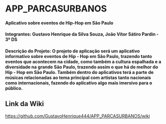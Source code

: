 # APP_PARCASURBANOS
#### Aplicativo sobre eventos de Hip-Hop em São Paulo

#### Integrantes: Gustavo Henrique da Silva Souza, João Vítor Sátiro Pardin - 3º DS

#### Descrição do Projeto: O projeto de aplicação será um aplicativo informativo sobre eventos de Hip - Hop em São Paulo, trazendo tanto eventos que acontecem na cidade, como também a cultura espalhada e a diversidade na grande São Paulo, trazendo assim o que há de melhor do Hip - Hop em São Paulo. Também dentro do aplicativos terá a parte de músicas relacionadas ao tema principal com artistas tanto nacionais como internacionais, fazendo do aplicativo algo mais imersivo para o público.


## Link da Wiki
https://github.com/GustavoHenrique444/APP_PARCASURBANOS/wiki
